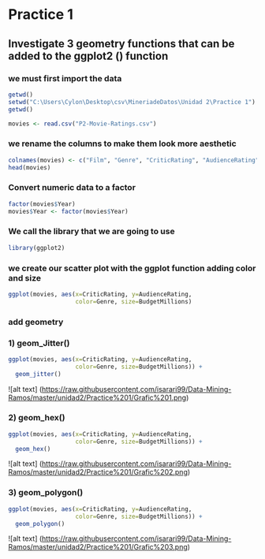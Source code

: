 # Practice 1

## Investigate 3 geometry functions that can be added to the ggplot2 () function


### we must first import the data

```r
getwd()
setwd("C:\Users\Cylon\Desktop\csv\MineriadeDatos\Unidad 2\Practice 1")
getwd()

movies <- read.csv("P2-Movie-Ratings.csv")
```

### we rename the columns to make them look more aesthetic
```r
colnames(movies) <- c("Film", "Genre", "CriticRating", "AudienceRating", "BudgetMillions", "Year")
head(movies)
```
### Convert numeric data to a factor
```r
factor(movies$Year)
movies$Year <- factor(movies$Year)
```

### We call the library that we are going to use
```r
library(ggplot2)
```
###  we create our scatter plot with the ggplot function adding color and size

```r
ggplot(movies, aes(x=CriticRating, y=AudienceRating, 
                   color=Genre, size=BudgetMillions)
```

### add geometry

### 1) geom_Jitter()
```r
ggplot(movies, aes(x=CriticRating, y=AudienceRating, 
                   color=Genre, size=BudgetMillions)) + 
  geom_jitter()
```
![alt text] (https://raw.githubusercontent.com/isarari99/Data-Mining-Ramos/master/unidad2/Practice%201/Grafic%201.png)

### 2) geom_hex()
```r
ggplot(movies, aes(x=CriticRating, y=AudienceRating, 
                   color=Genre, size=BudgetMillions)) + 	
  geom_hex()
```
![alt text] (https://raw.githubusercontent.com/isarari99/Data-Mining-Ramos/master/unidad2/Practice%201/Grafic%202.png)


### 3) geom_polygon()
```r
ggplot(movies, aes(x=CriticRating, y=AudienceRating, 
                   color=Genre, size=BudgetMillions)) + 	
  geom_polygon()
```
![alt text] (https://raw.githubusercontent.com/isarari99/Data-Mining-Ramos/master/unidad2/Practice%201/Grafic%203.png)


